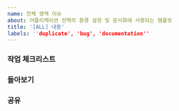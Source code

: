 ```yaml
---
name: 전체 영역 이슈
about: 어플리케이션 전역의 환경 설정 및 문서화에 사용되는 템플릿
title: '[ALL] 내용'
labels: ''duplicate', 'bug', 'documentation''
---
```


### 작업 체크리스트

### 돌아보기

### 공유
